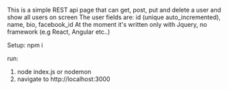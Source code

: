 This is a simple REST api page that can get, post, put and delete a user and show all users on screen
The user fields are: id (unique auto_incremented), name, bio, facebook_id
At the moment it's written only with Jquery, no framework (e.g React, Angular etc..)

Setup:
npm i

run:
1. node index.js or nodemon
2. navigate to http://localhost:3000
